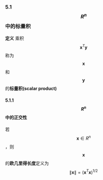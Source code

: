 ### 5.1 $$R^n$$中的标量积

**定义** 乘积$$\boldsymbol{x}^T\boldsymbol{y}$$称为$$\boldsymbol{x}$$和$$\boldsymbol{y}$$的**标量积(scalar product)**

#### 5.1.1 $$R^n$$中的正交性

若$$\boldsymbol{x} \in R^n$$，则$$\boldsymbol{x}$$的**欧几里得长度**定义为
$$
\|\boldsymbol{x}\| = (\boldsymbol{x}^T\boldsymbol{x})^{1/2} 
$$


